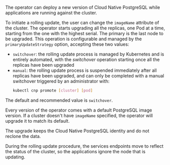 The operator can deploy a new version of Cloud Native PostgreSQL
while applications are running against the cluster.

To initiate a rolling update, the user can change the `imageName`
attribute of the cluster. The operator starts upgrading all the
replicas, one Pod at a time, starting from the one with the highest
serial.
The primary is the last node to be upgraded. This operation
is configurable and managed by the `primaryUpdateStrategy` option,
accepting these two values:

* `switchover`: the rolling update process is managed by Kubernetes
  and is entirely automated, with the *switchover* operation
  starting once all the replicas have been upgraded
* `manual`: the rolling update process is suspended immediately
  after all replicas have been upgraded, and can only be completed
  with a manual switchover triggered by an administrator with:
  ```sh
  kubectl cnp promote [cluster] [pod]
  ```

The default and recommended value is `switchover`.

Every version of the operator comes with a default PostgreSQL image version.
If a cluster doesn't have `imageName` specified, the operator will upgrade
it to match its default.

The upgrade keeps the Cloud Native PostgreSQL identity and do not
reclone the data.

During the rolling update procedure, the services endpoints move to reflect
the status of the cluster, so the applications ignore the node that
is updating.
